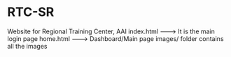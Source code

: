 # RTC-SR
Website for Regional Training Center, AAI
index.html ---> It is the main login page 
home.html ---> Dashboard/Main page
images/ folder contains all the images
